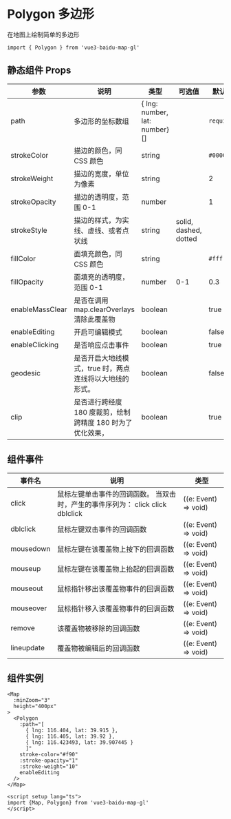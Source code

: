 # Polygon 多边形

在地图上绘制简单的多边形

```ts:no-line-numbers
import { Polygon } from 'vue3-baidu-map-gl'
```

## 静态组件 Props

| 参数            | 说明                                                       | 类型                          | 可选值                | 默认值     |
| --------------- | ---------------------------------------------------------- | ----------------------------- | --------------------- | ---------- |
| path            | 多边形的坐标数组                                           | { lng: number, lat: number}[] |                       | `required` |
| strokeColor     | 描边的颜色，同 CSS 颜色                                    | string                        |                       | `#000000`  |
| strokeWeight    | 描边的宽度，单位为像素                                     | string                        |                       | 2          |
| strokeOpacity   | 描边的透明度，范围 0-1                                     | number                        |                       | 1          |
| strokeStyle     | 描边的样式，为实线、虚线、或者点状线                       | string                        | solid, dashed, dotted |            |
| fillColor       | 面填充颜色，同 CSS 颜色                                    | string                        |                       | `#fff`     |
| fillOpacity     | 面填充的透明度，范围 0-1                                   | number                        | 0-1                   | 0.3        |
| enableMassClear | 是否在调用 map.clearOverlays 清除此覆盖物                  | boolean                       |                       | true       |
| enableEditing   | 开启可编辑模式                                             | boolean                       |                       | false      |
| enableClicking  | 是否响应点击事件                                           | boolean                       |                       | true       |
| geodesic        | 是否开启大地线模式，true 时，两点连线将以大地线的形式。    | boolean                       |                       | false      |
| clip            | 是否进行跨经度 180 度裁剪，绘制跨精度 180 时为了优化效果， | boolean                       |                       | true       |

<!--
## PolygonPath

| 参数 | 说明     | 类型   |
| ---- | -------- | ------ |
| lng  | 地理经度 | number |
| lat  | 地理纬度 | number | -->

## 组件事件

| 事件名     | 说明                                                                           | 类型                 |
| ---------- | ------------------------------------------------------------------------------ | -------------------- |
| click      | 鼠标左键单击事件的回调函数。 当双击时，产生的事件序列为： click click dblclick | ((e: Event) => void) |
| dblclick   | 鼠标左键双击事件的回调函数                                                     | ((e: Event) => void) |
| mousedown  | 鼠标左键在该覆盖物上按下的回调函数                                             | ((e: Event) => void) |
| mouseup    | 鼠标左键在该覆盖物上抬起的回调函数                                             | ((e: Event) => void) |
| mouseout   | 鼠标指针移出该覆盖物事件的回调函数                                             | ((e: Event) => void) |
| mouseover  | 鼠标指针移入该覆盖物事件的回调函数                                             | ((e: Event) => void) |
| remove     | 该覆盖物被移除的回调函数                                                       | ((e: Event) => void) |
| lineupdate | 覆盖物被编辑后的回调函数                                                       | ((e: Event) => void) |

## 组件实例

<div>
<Map
  :ak="'4stE857hYPHbEmgKhLiTAa0QbCIULHpm'"
  :minZoom="3"
  height="400px"
>
  <Polygon 
    :path="[
      { lng: 116.404, lat: 39.915 },
      { lng: 116.405, lat: 39.92 },
      { lng: 116.423493, lat: 39.907445 }
	  ]" 
    stroke-color="#f90"
    :stroke-opacity="1"
    :stroke-weight="10"
    enableEditing
  />
</Map>
</div>

```vue:no-line-numbers
<Map
  :minZoom="3"
  height="400px"
>
  <Polygon 
    :path="[
      { lng: 116.404, lat: 39.915 },
      { lng: 116.405, lat: 39.92 },
      { lng: 116.423493, lat: 39.907445 }
	  ]" 
    stroke-color="#f90"
    :stroke-opacity="1"
    :stroke-weight="10"
    enableEditing
  />
</Map>

<script setup lang="ts">
import {Map, Polygon} from 'vue3-baidu-map-gl'
</script>
```
